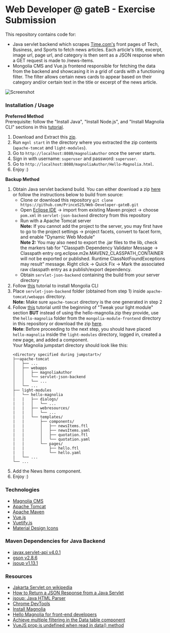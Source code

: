 # Web Developer @ gateB - Exercise Submission
This repository contains code for: 
* Java servlet backend which scrapes [Time.com's](http://time.com/) front pages of Tech, Business, and Sports to fetch news articles. Each article's title, excerpt, image url, page url, and category is then sent as a JSON response when a GET request is made to /news-items.
* Mongolia CMS and Vue.js frontend responsible for fetching the data from the backend and showcasing it in a grid of cards with a functioning filter. The filter allows certain news cards to appear based on their category and/or certain text in the title or excerpt of the news article. 

![Screenshot](https://i.imgur.com/SWhYSTl.png)

### Installation / Usage

**Preferred Method**\
Prerequisite: follow the "Install Java", "Install Node.js", and "Install Magnolia CLI" sections in this [tutorial](https://documentation.magnolia-cms.com/display/DOCS62/Install+Magnolia).
1. Download and Extract this [zip](https://drive.google.com/file/d/10oqfWcTxakTLIAM9aB1-TW5HHyXZGq3t/view?usp=sharing).
2. Run ```mgnl start``` in the directory where you extracted the zip contents (```apache-tomcat``` and ```light-modules```).
3. Go to ```http://localhost:8080/magnoliaAuthor``` once the server starts.
4. Sign in with username: ```superuser``` and password: ```superuser```.
5. Go to ```http://localhost:8080/magnoliaAuthor/Hello-Magnolia.html```.
6. Enjoy :)

**Backup Method**
1. Obtain Java servlet backend build.
    You can either download a zip [here](https://drive.google.com/file/d/1MFgrWpkISSzNzuhVgaHQP79z3McaLHJy/view?usp=sharing) or follow the instructions below to build from source:
    * Clone or download this repository 
    ```git clone https://github.com/PrinceS25/Web-Developer-gateB.git```
    * Open [Eclipse IDE](https://www.eclipse.org/ide/) -> import from existing Maven project -> choose ```pom.xml``` in ```servlet-json-backend``` directory from this repository
    * Run with a Apache Tomcat server\
    **Note:** If you cannot add the project to the server, you may first have to go to the project settings -> project facets, convert to facet form, and enable "Dynamic Web Module"\
    **Note 2:** You may also need to export the .jar files to the lib, check the markers tab for "Classpath Dependency Validator Message -> Classpath entry org.eclipse.m2e.MAVEN2_CLASSPATH_CONTAINER will not be exported or published. Runtime ClassNotFoundExceptions may result" message. Right click -> Quick Fix -> Mark the associated raw classpath entry as a publish/export dependency.
    * Obtain ```servlet-json-backend``` containing the build from your server directory
2. Follow [this](https://documentation.magnolia-cms.com/display/DOCS62/Install+Magnolia) tutorial to install Mongolia CLI
3. Place ```servlet-json-backend``` folder (obtained from step 1) inside ```apache-tomcat/webapps``` directory.\
    **Note:** Make sure ```apache-tomcat``` directory is the one generated in step 2
4. Follow [this](https://documentation.magnolia-cms.com/display/DOCS62/Hello+Magnolia+for+front-end+developers) tutorial until the beginning of "Tweak your light module" section **BUT** instead of using the hello-magnolia.zip they provide, use the ```hello-magnolia``` folder from the  ```mongolia-module-frontend``` directory in this repository or download the zip [here](https://drive.google.com/file/d/1zz-SInoBIHbWpPm2RgYYyq46p8Xd1E2A/view?usp=sharing).\
    **Note**: Before proceeding to the next step, you should have placed ```hello-magnolia``` inside the ```light-modules``` directory, logged in, created a new page, and added a component.\
    Your Magnolia jumpstart directory should look like this:
    ```
    <directory specified during jumpstart>/
    ├──apache-tomcat
    │   ├── ...
    │   ├── webapps
    │   │   ├── magnoliaAuthor
    │   │   └── servlet-json-backend
    │   │   └── ...
    │   └── ...
    ├── light-modules
    │   └── hello-magnolia
    |   |   ├── dialogs/
    |   |   │   └── ...
    |   |   ├── webresources/
    |   |   │   └── ...
    |   |   └── templates/
    |   |       ├── components/
    |   |       │   ├── newsItems.ftl
    |   |       │   ├── newsItems.yaml
    |   |       │   ├── quotation.ftl
    |   |       │   └── quotation.yaml
    |   |       └── pages/
    |   |           ├── hello.ftl
    |   |           └── hello.yaml
    |   └── ...
    └── ...
    ```
5. Add the News Items component.
6. Enjoy :)

### Technologies
* [Magnolia CMS](https://www.magnolia-cms.com/)
* [Apache Tomcat](http://tomcat.apache.org/)
* [Apache Maven](https://maven.apache.org/)
* [Vue.js](https://vuejs.org/)
* [Vuetify.js](https://vuetifyjs.com/en/)
* [Material Design Icons](https://materialdesignicons.com/)

### Maven Dependencies for Java Backend
* [javax.servlet-api v4.0.1](https://mvnrepository.com/artifact/javax.servlet/javax.servlet-api)
* [gson v2.8.6](https://mvnrepository.com/artifact/com.google.code.gson/gson)
* [jsoup v1.13.1](https://mvnrepository.com/artifact/org.jsoup/jsoup)

### Resources
* [Jakarta Servlet on wikipedia](https://en.wikipedia.org/wiki/Jakarta_Servlet)
* [How to Return a JSON Response from a Java Servlet](https://www.javaguides.net/2019/05/how-to-return-json-response-from-java-servlet.html)
* [jsoup: Java HTML Parser](https://jsoup.org/)
* [Chrome DevTools](https://developers.google.com/web/tools/chrome-devtools)
* [Install Magnolia](https://documentation.magnolia-cms.com/display/DOCS62/Install+Magnolia#InstallMagnolia-InstallJava)
* [Hello Magnolia for front-end developers](https://documentation.magnolia-cms.com/display/DOCS62/Hello+Magnolia+for+front-end+developers)
* [Achieve multiple filtering in the Data table component <v-data-table>](https://front.id/en/articles/vuetify-achieve-multiple-filtering-data-table-component)
* [VueJS prop is undefined when read in data() method](https://stackoverflow.com/questions/50086765/vuejs-prop-is-undefined-when-read-in-data-method)
